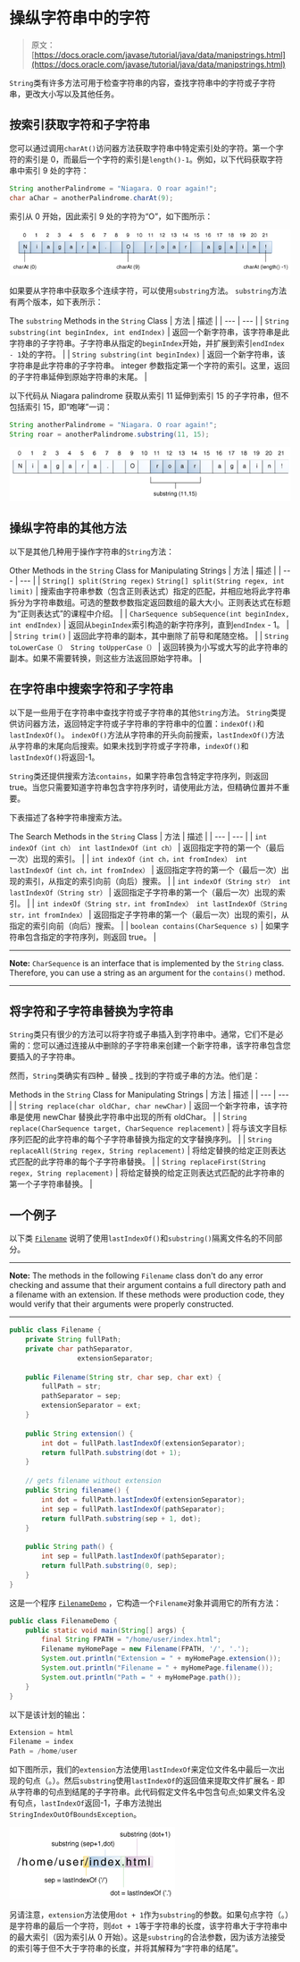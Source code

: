 # 操纵字符串中的字符

> 原文： [https://docs.oracle.com/javase/tutorial/java/data/manipstrings.html](https://docs.oracle.com/javase/tutorial/java/data/manipstrings.html)

`String`类有许多方法可用于检查字符串的内容，查找字符串中的字符或子字符串，更改大小写以及其他任务。

## 按索引获取字符和子字符串

您可以通过调用`charAt()`访问器方法获取字符串中特定索引处的字符。第一个字符的索引是 0，而最后一个字符的索引是`length()-1`。例如，以下代码获取字符串中索引 9 处的字符：

```java
String anotherPalindrome = "Niagara. O roar again!"; 
char aChar = anotherPalindrome.charAt(9);

```

索引从 0 开始，因此索引 9 处的字符为“O”，如下图所示：

![Use the charAt method to get a character at a particular index.](img/04b5f0416ca38f60591dfcd297bc80fc.jpg)

如果要从字符串中获取多个连续字符，可以使用`substring`方法。 `substring`方法有两个版本，如下表所示：

The `substring` Methods in the `String` Class
| 方法 | 描述 |
| --- | --- |
| `String substring(int beginIndex, int endIndex)` | 返回一个新字符串，该字符串是此字符串的子字符串。子字符串从指定的`beginIndex`开始，并扩展到索引`endIndex - 1`处的字符。 |
| `String substring(int beginIndex)` | 返回一个新字符串，该字符串是此字符串的子字符串。 integer 参数指定第一个字符的索引。这里，返回的子字符串延伸到原始字符串的末尾。 |

以下代码从 Niagara palindrome 获取从索引 11 延伸到索引 15 的子字符串，但不包括索引 15，即“咆哮”一词：

```java
String anotherPalindrome = "Niagara. O roar again!"; 
String roar = anotherPalindrome.substring(11, 15); 

```

![Use the substring method to get part of a string.](img/c76ca5899d8c39cb8ba3db60eca48c48.jpg)

## 操纵字符串的其他方法

以下是其他几种用于操作字符串的`String`方法：

Other Methods in the `String` Class for Manipulating Strings
| 方法 | 描述 |
| --- | --- |
| `String[] split(String regex)`
`String[] split(String regex, int limit)` | 搜索由字符串参数（包含正则表达式）指定的匹配，并相应地将此字符串拆分为字符串数组。可选的整数参数指定返回数组的最大大小。正则表达式在标题为“正则表达式”的课程中介绍。 |
| `CharSequence subSequence(int beginIndex, int endIndex)` | 返回从`beginIndex`索引构造的新字符序列，直到`endIndex` - 1。 |
| `String trim()` | 返回此字符串的副本，其中删除了前导和尾随空格。 |
| `String toLowerCase（）
String toUpperCase（）` | 返回转换为小写或大写的此字符串的副本。如果不需要转换，则这些方法返回原始字符串。 |

## 在字符串中搜索字符和子字符串

以下是一些用于在字符串中查找字符或子字符串的其他`String`方法。 `String`类提供访问器方法，返回特定字符或子字符串的字符串中的位置：`indexOf()`和`lastIndexOf()`。 `indexOf()`方法从字符串的开头向前搜索，`lastIndexOf()`方法从字符串的末尾向后搜索。如果未找到字符或子字符串，`indexOf()`和`lastIndexOf()`将返回-1。

`String`类还提供搜索方法`contains`，如果字符串包含特定字符序列，则返回 true。当您只需要知道字符串包含字符序列时，请使用此方法，但精确位置并不重要。

下表描述了各种字符串搜索方法。

The Search Methods in the `String` Class
| 方法 | 描述 |
| --- | --- |
| `int indexOf（int ch）
int lastIndexOf（int ch）` | 返回指定字符的第一个（最后一次）出现的索引。 |
| `int indexOf（int ch，int fromIndex）
int lastIndexOf（int ch，int fromIndex）` | 返回指定字符的第一个（最后一次）出现的索引，从指定的索引向前（向后）搜索。 |
| `int indexOf（String str）
int lastIndexOf（String str）` | 返回指定子字符串的第一个（最后一次）出现的索引。 |
| `int indexOf（String str，int fromIndex）
int lastIndexOf（String str，int fromIndex）` | 返回指定子字符串的第一个（最后一次）出现的索引，从指定的索引向前（向后）搜索。 |
| `boolean contains(CharSequence s)` | 如果字符串包含指定的字符序列，则返回 true。 |

* * *

**Note:** `CharSequence` is an interface that is implemented by the `String` class. Therefore, you can use a string as an argument for the `contains()` method.

* * *

## 将字符和子字符串替换为字符串

`String`类只有很少的方法可以将字符或子串插入到字符串中。通常，它们不是必需的：您可以通过连接从中删除的子字符串来创建一个新字符串，该字符串包含您要插入的子字符串。

然而，`String`类确实有四种 _ 替换 _ 找到的字符或子串的方法。他们是：

Methods in the `String` Class for Manipulating Strings
| 方法 | 描述 |
| --- | --- |
| `String replace(char oldChar, char newChar)` | 返回一个新字符串，该字符串是使用 newChar 替换此字符串中出现的所有 oldChar。 |
| `String replace(CharSequence target, CharSequence replacement)` | 将与该文字目标序列匹配的此字符串的每个子字符串替换为指定的文字替换序列。 |
| `String replaceAll(String regex, String replacement)` | 将给定替换的给定正则表达式匹配的此字符串的每个子字符串替换。 |
| `String replaceFirst(String regex, String replacement)` | 将给定替换的给定正则表达式匹配的此字符串的第一个子字符串替换。 |

## 一个例子

以下类 [`Filename`](examples/Filename.java) 说明了使用`lastIndexOf()`和`substring()`隔离文件名的不同部分。

* * *

**Note:** The methods in the following `Filename` class don't do any error checking and assume that their argument contains a full directory path and a filename with an extension. If these methods were production code, they would verify that their arguments were properly constructed.

* * *

```java
public class Filename {
    private String fullPath;
    private char pathSeparator, 
                 extensionSeparator;

    public Filename(String str, char sep, char ext) {
        fullPath = str;
        pathSeparator = sep;
        extensionSeparator = ext;
    }

    public String extension() {
        int dot = fullPath.lastIndexOf(extensionSeparator);
        return fullPath.substring(dot + 1);
    }

    // gets filename without extension
    public String filename() {
        int dot = fullPath.lastIndexOf(extensionSeparator);
        int sep = fullPath.lastIndexOf(pathSeparator);
        return fullPath.substring(sep + 1, dot);
    }

    public String path() {
        int sep = fullPath.lastIndexOf(pathSeparator);
        return fullPath.substring(0, sep);
    }
}

```

这是一个程序 [`FilenameDemo`](examples/FilenameDemo.java) ，它构造一个`Filename`对象并调用它的所有方法：

```java
public class FilenameDemo {
    public static void main(String[] args) {
        final String FPATH = "/home/user/index.html";
        Filename myHomePage = new Filename(FPATH, '/', '.');
        System.out.println("Extension = " + myHomePage.extension());
        System.out.println("Filename = " + myHomePage.filename());
        System.out.println("Path = " + myHomePage.path());
    }
}

```

以下是该计划的输出：

```java
Extension = html
Filename = index
Path = /home/user

```

如下图所示，我们的`extension`方法使用`lastIndexOf`来定位文件名中最后一次出现的句点（。）。然后`substring`使用`lastIndexOf`的返回值来提取文件扩展名 - 即从字符串的句点到结尾的子字符串。此代码假定文件名中包含句点;如果文件名没有句点，`lastIndexOf`返回-1，子串方法抛出`StringIndexOutOfBoundsException`。

![The use of lastIndexOf and substring in the extension method in the Filename class.](img/ae33969ba05d1d9c42d6975db70ee446.jpg)

另请注意，`extension`方法使用`dot + 1`作为`substring`的参数。如果句点字符（。）是字符串的最后一个字符，则`dot + 1`等于字符串的长度，该字符串大于字符串中的最大索引（因为索引从 0 开始）。这是`substring`的合法参数，因为该方法接受的索引等于但不大于字符串的长度，并将其解释为“字符串的结尾”。